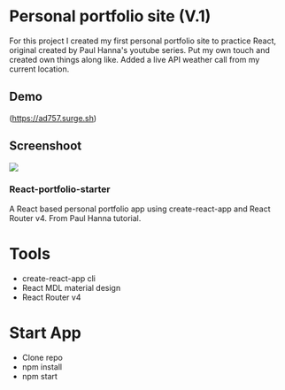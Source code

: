 # Personal portfolio site (V.1)
For this project I created my first personal portfolio site to practice React, original created by Paul Hanna's youtube series. Put my own touch and created own things along like. Added a live API weather call from my current location. 

## Demo
(https://ad757.surge.sh)

## Screenshoot
![](screen.png)

### React-portfolio-starter
A React based personal portfolio app using create-react-app and React Router v4. From Paul Hanna tutorial.

# Tools
* create-react-app cli
* React MDL material design
* React Router v4

# Start App
* Clone repo
* npm install
* npm start
